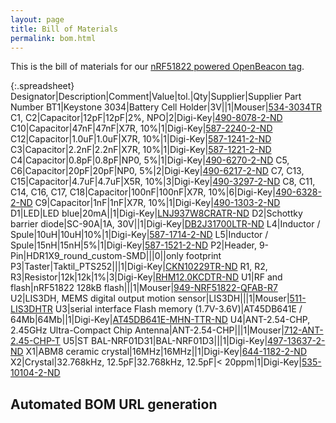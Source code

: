 ```yaml
---
layout: page
title: Bill of Materials
permalink: bom.html
---
```


This is the bill of materials for our [nRF51822 powered OpenBeacon tag](/device.html).

{:.spreadsheet}
Designator|Description|Comment|Value|tol.|Qty|Supplier|Supplier Part Number
BT1|Keystone 3034|Battery Cell Holder|3V||1|Mouser|[534-3034TR](http://uk.mouser.com/Search/Refine.aspx?Keyword=534-3034TR)
C1, C2|Capacitor|12pF|12pF|2%, NPO|2|Digi-Key|[490-8078-2-ND](http://www.digikey.com/product-detail/en/-/490-8078-2-ND)
C10|Capacitor|47nF|47nF|X7R, 10%|1|Digi-Key|[587-2240-2-ND](http://www.digikey.com/product-detail/en/-/587-2240-2-ND)
C12|Capacitor|1.0uF|1.0uF|X7R, 10%|1|Digi-Key|[587-1241-2-ND](http://www.digikey.com/product-detail/en/-/587-1241-2-ND)
C3|Capacitor|2.2nF|2.2nF|X7R, 10%|1|Digi-Key|[587-1221-2-ND](http://www.digikey.com/product-detail/en/-/587-1221-2-ND)
C4|Capacitor|0.8pF|0.8pF|NP0, 5%|1|Digi-Key|[490-6270-2-ND](http://www.digikey.com/product-detail/en/-/490-6270-2-ND)
C5, C6|Capacitor|20pF|20pF|NP0, 5%|2|Digi-Key|[490-6217-2-ND](http://www.digikey.com/product-detail/en/-/490-6217-2-ND)
C7, C13, C15|Capacitor|4.7uF|4.7uF|X5R, 10%|3|Digi-Key|[490-3297-2-ND](http://www.digikey.com/product-detail/en/-/490-3297-2-ND)
C8, C11, C14, C16, C17, C18|Capacitor|100nF|100nF|X7R, 10%|6|Digi-Key|[490-6328-2-ND](http://www.digikey.com/product-detail/en/-/490-6328-2-ND)
C9|Capacitor|1nF|1nF|X7R, 10%|1|Digi-Key|[490-1303-2-ND](http://www.digikey.com/product-detail/en/-/490-1303-2-ND)
D1|LED|LED blue|20mA||1|Digi-Key|[LNJ937W8CRATR-ND](http://www.digikey.com/product-detail/en/-/LNJ937W8CRATR-ND)
D2|Schottky barrier diode|SC-90A|1A, 30V||1|Digi-Key|[DB2J31700LTR-ND](http://www.digikey.com/product-detail/en/-/DB2J31700LTR-ND)
L4|Inductor / Spule|10uH|10uH|10%|1|Digi-Key|[587-1714-2-ND](http://www.digikey.com/product-detail/en/-/587-1714-2-ND)
L5|Inductor / Spule|15nH|15nH|5%|1|Digi-Key|[587-1521-2-ND](http://www.digikey.com/product-detail/en/-/587-1521-2-ND)
P2|Header, 9-Pin|HDR1X9_round_custom-SMD|||0||only footprint
P3|Taster|Taktil_PTS252|||1|Digi-Key|[CKN10229TR-ND](http://www.digikey.com/product-detail/en/-/CKN10229TR-ND)
R1, R2, R3|Resistor|12k|12k|1%|3|Digi-Key|[RHM12.0KCDTR-ND](http://www.digikey.com/product-detail/en/-/RHM12.0KCDTR-ND)
U1|RF and flash|nRF51822 128kB flash|||1|Mouser|[949-NRF51822-QFAB-R7](http://uk.mouser.com/Search/Refine.aspx?Keyword=949-NRF51822-QFAB-R7)
U2|LIS3DH, MEMS digital output motion sensor|LIS3DH|||1|Mouser|[511-LIS3DHTR](http://uk.mouser.com/Search/Refine.aspx?Keyword=511-LIS3DHTR)
U3|serial interface Flash memory (1.7V-3.6V)|AT45DB641E / 64Mb|64Mb||1|Digi-Key|[AT45DB641E-MHN-TTR-ND](http://www.digikey.com/product-detail/en/-/AT45DB641E-MHN-TTR-ND)
U4|ANT-2.54-CHP, 2.45GHz Ultra-Compact Chip Antenna|ANT-2.54-CHP|||1|Mouser|[712-ANT-2.45-CHP-T](http://uk.mouser.com/Search/Refine.aspx?Keyword=712-ANT-2.45-CHP-T)
U5|ST BAL-NRF01D31|BAL-NRF01D3|||1|Digi-Key|[497-13637-2-ND](http://www.digikey.com/product-detail/en/-/497-13637-2-ND)
X1|ABM8 ceramic crystal|16MHz|16MHz||1|Digi-Key|[644-1182-2-ND](http://www.digikey.com/product-detail/en/-/644-1182-2-ND)
X2|Crystal|32.768kHz, 12.5pF|32.768kHz, 12.5pF|< 20ppm|1|Digi-Key|[535-10104-2-ND](http://www.digikey.com/product-detail/en/-/535-10104-2-ND)

## Automated BOM URL generation ##
<script type="syntaxhighlighter" class="brush: bash"><![CDATA[
cat bom-csv.md | sed 's/|\([^|]*-ND\)$/|[\1](http:\/\/www.digikey.com\/product-detail\/en\/-\/\1)/' > digikey.md 
cat digikey.md | sed 's/\(|Mouser|\)\([^|]*\)$/\1[\2](http:\/\/uk.mouser.com\/Search\/Refine.aspx?Keyword=\2)/' >> bom.md
]]></script>
